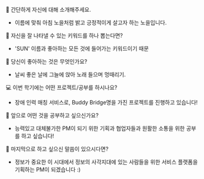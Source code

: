 👋 간단하게 자신에 대해 소개해주세요.
- 이름에 맞춰 아침 노을처럼 밝고 긍정적이게 살고자 하는 노을입니다. 

🔎 자신을 잘 나타낼 수 있는 키워드를 하나 뽑는다면?
- 'SUN' 이름과 좋아하는 모든 것에 들어가는 키워드이기 때문

💌 당신이 좋아하는 것은 무엇인가요?
- 날씨 좋은 날에 그늘에 앉아 노래 들으며 멍때리기.

💻 이번 학기에는 어떤 프로젝트/공부를 하시나요?
- 장애 인력 매칭 서비스로, Buddy Bridge명을 가진 프로젝트를 진행하고 있습니다! 


👣 앞으로 어떤 것을 공부하고 싶으신가요?
- 능력있고 대체불가한 PM이 되기 위한 기획과 협업자들과 원활한 소통을 위한 공부를 하고 싶습니다! 

💙 마지막으로 하고 싶으신 말씀이 있으시다면?
- 정보가 중요한 이 시대에서 정보의 사각지대에 있는 사람들을 위한 서비스 플랫폼을 기획하는 PM이 되겠습니다 :)
